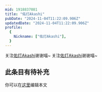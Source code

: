 ```yaml
---
mid: 1918837081
title: "佑灯Akashi"
pubDate: "2024-11-04T11:22:09.906Z"
updatedDate: "2024-11-04T11:22:09.906Z"
profile:
  {
    Nickname: ["佑灯Akashi"],
  }
---
```


关注[佑灯Akashi](https://space.bilibili.com/1918837081)谢谢喵~ 关注[佑灯Akashi](https://space.bilibili.com/1918837081)谢谢喵~

## 此条目有待补充
你可以在[这里](https://github.com/Yuhanawa/VTuber.ICU-Content/edit/master/v/佑灯Akashi/index.md)编辑本文
